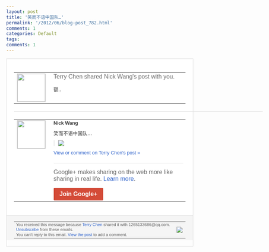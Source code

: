 ```yaml
---
layout: post
title: '笑而不语中国队…'
permalink: '/2012/06/blog-post_782.html'
comments: 1
categories: Default
tags: 
comments: 1
---
```

<div style="border:solid 1px #dfdfdf;color:#686868;font:13px Arial"><div style="background-color:#fff;padding:20px;"><table cellpadding="0" cellspacing="0"><tr><td style="padding-right:15px;vertical-align:top"><a href="https://plus.google.com/_/notifications/ngemlink?&amp;emid=CNCR-ZPTrrACFaamQAod0ygAAA&amp;path=%2F108643996575278738906&amp;dt=1338609009315"><img height="75" src="https://lh3.googleusercontent.com/-KKRGTyJ5Bl0/AAAAAAAAAAI/AAAAAAAAEEY/jllxqER5dCk/s75-c-k-a/photo.jpg" style="border:solid 1px #cccccc;" width="75"/></a></td><td style="width:578px;color:#333;font:13px Arial;vertical-align:top;"><div style="color:#686868;font:16px Arial;;padding-bottom:15px">Terry Chen shared Nick Wang's post with you.</div><div style="padding-bottom:10px">额..</div></td></tr></table><div style="margin:20px 0;border-bottom:solid 1px #dfdfdf;width:670px;"></div><table cellpadding="0" cellspacing="0"><tr><td style="padding-right:15px;vertical-align:top"><a href="https://plus.google.com/_/notifications/ngemlink?&amp;emid=CNCR-ZPTrrACFaamQAod0ygAAA&amp;path=%2F100841654329180405393&amp;dt=1338609009315"><img height="75" src="https://lh4.googleusercontent.com/-RBBjuNWmE0I/AAAAAAAAAAI/AAAAAAAAFqQ/YwtqZn_sdRs/s75-c-k-a/photo.jpg" style="border:solid 1px #cccccc;" width="75"/></a></td><td style="width:578px;color:#333;font:13px Arial;vertical-align:top;"><div style="font-weight:bold;padding-bottom:10px">Nick Wang</div><div style="padding-bottom:10px">笑而不语中国队…</div><div style="margin-bottom:10px;padding-left:10px; border-left:2px solid #EAEAEA"><span style="margin-right:5px"><a href="https://plus.google.com/_/notifications/ngemlink?&amp;emid=CNCR-ZPTrrACFaamQAod0ygAAA&amp;path=%2F108643996575278738906%2Fposts%2FQH3jRCAmiWf%3Fgpinv%3DAMIXal_rjl29KU7MfV3JKUa-Dai3JHFcbIX_4pLn_qcwpSXm0ZQUhItEfErX_x4UuJKfLTSpp_4CiKxum7A0Zb77gbj_nI5183nTCWrjzAzBSnkpbH2rt7c&amp;dt=1338609009315" style="zSoyz;"><img border="0" src="https://lh5.googleusercontent.com/-mSWgx4F1tAs/T8lVJ-_kJII/AAAAAAAAYjI/3YFXE6o_lH0/h120/12%2B-%2B1" style="max-height:200px;max-width:275px"/></a></span></div><a href="https://plus.google.com/_/notifications/ngemlink?&amp;emid=CNCR-ZPTrrACFaamQAod0ygAAA&amp;path=%2F108643996575278738906%2Fposts%2FQH3jRCAmiWf%3Fgpinv%3DAMIXal_rjl29KU7MfV3JKUa-Dai3JHFcbIX_4pLn_qcwpSXm0ZQUhItEfErX_x4UuJKfLTSpp_4CiKxum7A0Zb77gbj_nI5183nTCWrjzAzBSnkpbH2rt7c&amp;dt=1338609009315" style="color:#3366CC;text-decoration:none;">View or comment on Terry Chen's post »</a><div style="margin-top:20px;border-top:solid 1px #dfdfdf"><div style="padding:15px 0;color:#686868;font:16px Arial;">Google+ makes sharing on the web more like sharing in real life. <a href="http://www.google.com/+/learnmore/" style="color:#3366CC;text-decoration:none;">Learn more</a>.</div><a href="https://plus.google.com/_/notifications/ngemlink?&amp;emid=CNCR-ZPTrrACFaamQAod0ygAAA&amp;path=%2F%3Fgpinv%3DAMIXal_rjl29KU7MfV3JKUa-Dai3JHFcbIX_4pLn_qcwpSXm0ZQUhItEfErX_x4UuJKfLTSpp_4CiKxum7A0Zb77gbj_nI5183nTCWrjzAzBSnkpbH2rt7c&amp;dt=1338609009315" style="display:inline-block;padding:7px 15px;background-color:#d44b38; color:#fff;font-size:16px; font-weight:bold;border-radius:2px;border:solid 1px #c43b28; white-space:nowrap;text-decoration:none">Join Google+</a></div></td></tr></table></div><div style="border-top:solid 1px #dfdfdf;padding:0 20px; background-color:#f5f5f5"><table cellpadding="0" cellspacing="0" style="height:50px"><tbody><tr><td style="vertical-align:middle;width:100%; color:#636363;font:11px Arial; line-height:120%">You received this message because <a href="https://plus.google.com/_/notifications/ngemlink?&amp;emid=CNCR-ZPTrrACFaamQAod0ygAAA&amp;path=%2F108643996575278738906%3Fgpinv%3DAMIXal_rjl29KU7MfV3JKUa-Dai3JHFcbIX_4pLn_qcwpSXm0ZQUhItEfErX_x4UuJKfLTSpp_4CiKxum7A0Zb77gbj_nI5183nTCWrjzAzBSnkpbH2rt7c&amp;dt=1338609009315" style="color:#3366CC;text-decoration:none;">Terry Chen</a> shared it with 1265133686@qq.com. <a href="https://plus.google.com/_/notifications/ngemlink?&amp;emid=CNCR-ZPTrrACFaamQAod0ygAAA&amp;path=%2F_%2Fnonplus%2Femailsettings%3Fgpinv%3DAMIXal_rjl29KU7MfV3JKUa-Dai3JHFcbIX_4pLn_qcwpSXm0ZQUhItEfErX_x4UuJKfLTSpp_4CiKxum7A0Zb77gbj_nI5183nTCWrjzAzBSnkpbH2rt7c%26est%3DADH5u8WJsepiO1MftZ35Ut-1NPQVD5monfrIbbA3LHOQu0TkeRDtX5lg7xmSuDE_kHtGbDWi-J0WqnhaX2I6uvajj1mQfVMWX9hfMKZjJpfKAsW2pIV-FKSXYzHKkhu9mBN8xtuZ38ax&amp;dt=1338609009315" style="color:#3366CC;text-decoration:none;">Unsubscribe</a> from these emails.<br/>You can't reply to this email. <a href="https://plus.google.com/_/notifications/ngemlink?&amp;emid=CNCR-ZPTrrACFaamQAod0ygAAA&amp;path=%2F108643996575278738906%2Fposts%2FQH3jRCAmiWf%3Fgpinv%3DAMIXal_rjl29KU7MfV3JKUa-Dai3JHFcbIX_4pLn_qcwpSXm0ZQUhItEfErX_x4UuJKfLTSpp_4CiKxum7A0Zb77gbj_nI5183nTCWrjzAzBSnkpbH2rt7c&amp;dt=1338609009315" style="color:#3366CC;text-decoration:none;">View the post</a> to add a comment.<br/></td><td><img src="https://ssl.gstatic.com/s2/oz/images/notifications/logo/google-plus-6617a72bb36cc548861652780c9e6ff1.png"/></td></tr></tbody></table></div></div>
